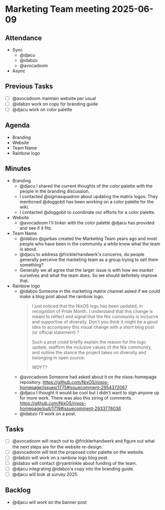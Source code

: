 # Marketing Team meeting 2025-06-09

## Attendance

- Sync
  - @djacu
  - @idabzo
  - @avocadoom
- Async

## Previous Tasks

- [ ] @avocadoom maintain website per usual
- [ ] @idabzo work on copy for branding guide
- [ ] @djacu work on color palette

## Agenda

- Branding
- Website
- Team Name
- Rainbow logo

## Minutes

- Branding
  - @djacu I shared the current thoughts of the color palette with the people in the branding discussion.
  - I contacted @sigmasquadron about updating the matrix logos. They mentioned @doggobit has been working on a color palette for the wiki.
  - I contacted @doggobit to coordinate our efforts for a color palette.
- Website
  - @avocadoom I'll tinker with the color palette @djacu has provided and see if it fits.
- Team Name
  - @idabzo @garbas created the Marketing Team years ago and most people who have been in the community a while know what the team is about.
  - @djacu to address @fricklerhandwerk's concerns, do people generally perceive the marketing team as a group trying to sell them something?
  - Generally we all agree that the larger issue is with how we _market_ ourselves and what the team does. So we should definitely improve that.
- Rainbow logo
  - @idabzo Someone in the marketing matrix channel asked if we could make a blog post about the rainbow logo.
    > I just noticed that the NixOS logo has been updated, in recognition of Pride Month. I understand that this change is meant to reflect and signal that the Nix community is inclusive and supportive of diversity. Don't you think it might be a good idea to accompany this visual change with a short blog post (or official statement) ?
    >
    > Such a post could briefly explain the reason for the logo update, reaffirm the inclusive values of the Nix community, and outline the stance the project takes on diversity and belonging in open source.
    >
    > WDYT?
  - @avocadoom Someone had asked about it on the nixos-homepage repository.
    https://github.com/NixOS/nixos-homepage/issues/1775#issuecomment-2954372067
  - @djacu I thought it would be cool but I didn't want to sign anyone up for more work. There was also this string of comments.
    https://github.com/NixOS/nixos-homepage/pull/1719#issuecomment-2933776036
  - @idabzo I'll work on a post.

## Tasks

- [ ] @avocadoom will reach out to @fricklerhandwerk and figure out what the next steps are for the website re-design.
- [ ] @avocadoom will test the proposed color palette on the website.
- [ ] @idabzo will work on a rainbow logo blog post.
- [ ] @idabzo will contact @ryantrinkle about funding of the team.
- [ ] @djacu integrating @idabzo's copy into the branding guide.
- [ ] @djacu will look at survey 2025.

## Backlog

- @djacu will work on the banner post
